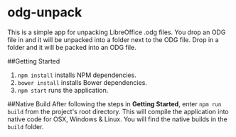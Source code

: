 # odg-unpack
This is a simple app for unpacking LibreOffice .odg files. You drop an ODG file in and it will be unpacked into a folder next to the ODG file. Drop in a folder and it will be packed into an ODG file.

##Getting Started
1. ``npm install`` installs NPM dependencies.
2. ``bower install`` installs Bower dependencies.
3. ``npm start`` runs the application.

##Native Build
After following the steps in **Getting Started**, enter ``npm run build`` from the project's root directory. This will compile the application into native code for OSX, Windows & Linux. You will find the native builds in the ``build`` folder.
